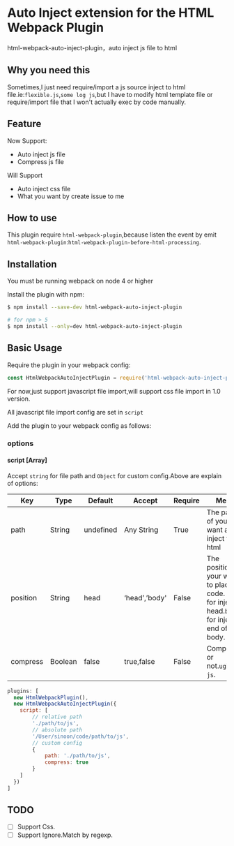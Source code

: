 # Auto Inject extension for the HTML Webpack Plugin
html-webpack-auto-inject-plugin，auto inject js file to html

## Why you need this
Sometimes,I just need require/import a js source inject to html file.ie:`flexible.js`,`some log js`,but I have to modify html template file or require/import file that I won't actually exec by code manually.

## Feature
Now Support:

- Auto inject js file
- Compress js file

Will Support

- Auto inject css file
- What you want by create issue to me

## How to use
This plugin require `html-webpack-plugin`,because listen the event by emit `html-webpack-plugin`:`html-webpack-plugin-before-html-processing`.

## Installation
You must be running webpack on node 4 or higher

Install the plugin with npm:

```bash
$ npm install --save-dev html-webpack-auto-inject-plugin

# for npm > 5
$ npm install --only=dev html-webpack-auto-inject-plugin
```

## Basic Usage
Require the plugin in your webpack config:

```javascript
const HtmlWebpackAutoInjectPlugin = require('html-webpack-auto-inject-plugin');
```

For now,just support javascript file import,will support css file import in 1.0 version.

All javascript file import config are set in `script`

Add the plugin to your webpack config as follows:

### options

#### script [Array]
Accept `string` for file path and `Object` for custom config.Above are explain of options:

| Key | Type | Default | Accept | Require | Mean |
| --- | --- | --- | --- | --- | --- |
| path | String | undefined | Any String | True | The path of your want auto inject to html |
| position | String | head | ‘head’,’body' | False | The position your want to placed code. `head` for inject to head.`body` for inject to end of body. |
| compress | Boolean | false | true,false | False | Compress or not.`uglify-js`. |

```javascript
plugins: [
  new HtmlWebpackPlugin(),
  new HtmlWebpackAutoInjectPlugin({
    script: [
        // relative path
        './path/to/js',
        // absolute path
        '/User/sinoon/code/path/to/js',
        // custom config
        {
            path: './path/to/js',
            compress: true
        }
    ]
  })
]
```

## TODO
- [ ] Support Css.
- [ ] Support Ignore.Match by regexp.
